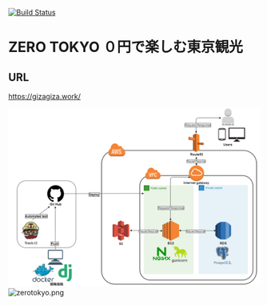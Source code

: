 [![Build Status](https://travis-ci.org/gizaju10/django.svg?branch=master)](https://travis-ci.org/gizaju10/django)

# ZERO TOKYO ０円で楽しむ東京観光

## URL
https://gizagiza.work/


![zerotokyo (5).png](https://github.com/gizaju10/django/blob/master/zerotokyo%20(5).png?raw=true)
![zerotokyo.png](https://giza-s3.s3-ap-northeast-1.amazonaws.com/zerotokyo.png)

